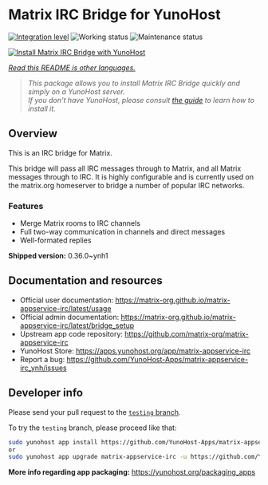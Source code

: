 <!--
N.B.: This README was automatically generated by <https://github.com/YunoHost/apps/tree/master/tools/readme_generator>
It shall NOT be edited by hand.
-->

# Matrix IRC Bridge for YunoHost

[![Integration level](https://dash.yunohost.org/integration/matrix-appservice-irc.svg)](https://dash.yunohost.org/appci/app/matrix-appservice-irc) ![Working status](https://ci-apps.yunohost.org/ci/badges/matrix-appservice-irc.status.svg) ![Maintenance status](https://ci-apps.yunohost.org/ci/badges/matrix-appservice-irc.maintain.svg)

[![Install Matrix IRC Bridge with YunoHost](https://install-app.yunohost.org/install-with-yunohost.svg)](https://install-app.yunohost.org/?app=matrix-appservice-irc)

*[Read this README is other languages.](./ALL_README.md)*

> *This package allows you to install Matrix IRC Bridge quickly and simply on a YunoHost server.*  
> *If you don't have YunoHost, please consult [the guide](https://yunohost.org/install) to learn how to install it.*

## Overview

This is an IRC bridge for Matrix. 

This bridge will pass all IRC messages through to Matrix, and all Matrix messages through to IRC.
It is highly configurable and is currently used on the matrix.org homeserver to bridge a number of popular IRC networks.

### Features

- Merge Matrix rooms to IRC channels
- Full two-way communication in channels and direct messages
- Well-formated replies


**Shipped version:** 0.36.0~ynh1
## Documentation and resources

- Official user documentation: <https://matrix-org.github.io/matrix-appservice-irc/latest/usage>
- Official admin documentation: <https://matrix-org.github.io/matrix-appservice-irc/latest/bridge_setup>
- Upstream app code repository: <https://github.com/matrix-org/matrix-appservice-irc>
- YunoHost Store: <https://apps.yunohost.org/app/matrix-appservice-irc>
- Report a bug: <https://github.com/YunoHost-Apps/matrix-appservice-irc_ynh/issues>

## Developer info

Please send your pull request to the [`testing` branch](https://github.com/YunoHost-Apps/matrix-appservice-irc_ynh/tree/testing).

To try the `testing` branch, please proceed like that:

```bash
sudo yunohost app install https://github.com/YunoHost-Apps/matrix-appservice-irc_ynh/tree/testing --debug
or
sudo yunohost app upgrade matrix-appservice-irc -u https://github.com/YunoHost-Apps/matrix-appservice-irc_ynh/tree/testing --debug
```

**More info regarding app packaging:** <https://yunohost.org/packaging_apps>
